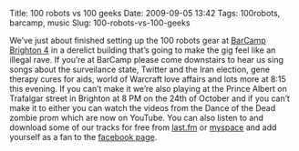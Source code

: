 Title: 100 robots vs 100 geeks
Date: 2009-09-05 13:42
Tags: 100robots, barcamp, music
Slug: 100-robots-vs-100-geeks

We’ve just about finished setting up the 100 robots gear at [BarCamp
Brighton 4][] in a derelict building that’s going to make the gig feel
like an illegal rave. If you’re at BarCamp please come downstairs to
hear us sing songs about the surveilance state, Twitter and the Iran
election, gene therapy cures for aids, world of Warcraft love affairs
and lots more at 8:15 this evening. If you can’t make it we’re also
playing at the Prince Albert on Trafalgar street in Brighton at 8
<span class="caps">PM</span> on the 24th of October and if you can’t
make it to either you can watch the videos from the Dance of the Dead
zombie prom which are now on YouTube. You can also listen to and
download some of our tracks for free from [last.fm][] or [myspace][] and
add yourself as a fan to the [facebook page][].

</p>

  [BarCamp Brighton 4]: http://www.barcampbrighton.org/2009/09/03/remember-remember-the-5th-of-september/
  [last.fm]: http://m.last.fm/music/100+robots
  [myspace]: http://www.myspace.com/onehundredrobots
  [facebook page]: http://www.facebook.com/pages/100-robots/117538501400
